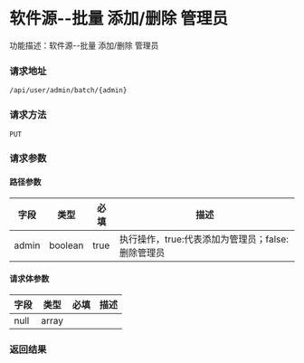 # 软件源--批量 添加/删除 管理员
功能描述：软件源--批量 添加/删除 管理员

### 请求地址
```
/api/user/admin/batch/{admin}
```

### 请求方法
`PUT`
### 请求参数
#### 路径参数

| 字段 | 类型 | 必填 | 描述 |
| -------- | -------- | -------- | -------- |
| admin     | boolean   | true       | 执行操作，true:代表添加为管理员；false: 删除管理员 |



#### 请求体参数
| 字段 | 类型 | 必填 | 描述 |
| -------- | -------- | -------- | -------- |
| null     | array<null>   |  |

### 返回结果

